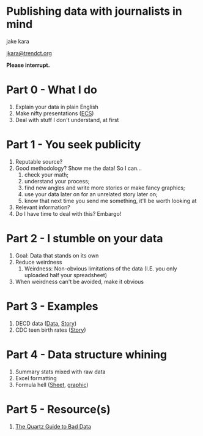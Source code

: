 # Publishing data with journalists in mind

jake kara

jkara@trendct.org

**Please interrupt.**

# Part 0 - What I do
1. Explain your data in plain English
2. Make nifty presentations ([ECS](http://projects.ctmirror.org/content/trend/2016/10/excess_cost/))
3. Deal with stuff I don't understand, at first

# Part 1 - You seek publicity
1. Reputable source?
2. Good methodology? Show me the data! So I can...
   1. check your math;
   2. understand your process;
   3. find  new angles and write more stories or make fancy graphics;
   4. use your data later on for an unrelated story later on;
   5. know that next time you send me something, it'll be worth looking at
3. Relevant information?
4. Do I have time to deal with this? Embargo!

# Part 2 - I stumble on your data
1. Goal: Data that stands on its own
2. Reduce weirdness
   1. Weirdness: Non-obvious limitations of the data (I.E. you only uploaded half your spreadsheet)
3. When weirdness can't be avoided, make it obvious

# Part 3 - Examples
1. DECD data ([Data](https://data.ct.gov/Business/Small-Business-Express-Tabulated-Data/565g-b4i4), [Story](http://trendct.org/2016/05/13/incentive-program-behind-on-audits-but-ahead-on-jobs/))
2. CDC teen birth rates ([Story](http://trendct.org/2016/12/02/teenage-pregnancy-rates-continue-to-decline-in-connecticut/))

# Part 4 - Data structure whining
1. Summary stats mixed with raw data
2. Excel formatting
3. Formula hell ([Sheet](https://docs.google.com/spreadsheets/d/1Es89IcP9hXe_3QwgZf7UqAR1Vac0-1VD2AtluhJtfI4/edit#gid=1784818844), [graphic](http://projects.ctmirror.org/content/trend/2016/10/excess_cost/))

# Part 5 - Resource(s)
1. [The Quartz Guide to Bad Data](https://github.com/Quartz/bad-data-guide/blob/master/README.md#rows-or-values-are-duplicated)